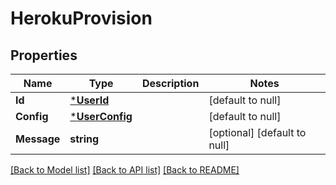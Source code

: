 # HerokuProvision

## Properties
Name | Type | Description | Notes
------------ | ------------- | ------------- | -------------
**Id** | [***UserId**](UserID.md) |  | [default to null]
**Config** | [***UserConfig**](UserConfig.md) |  | [default to null]
**Message** | **string** |  | [optional] [default to null]

[[Back to Model list]](../README.md#documentation-for-models) [[Back to API list]](../README.md#documentation-for-api-endpoints) [[Back to README]](../README.md)


